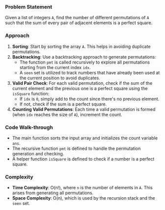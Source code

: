 ### Problem Statement
Given a list of integers `A`, find the number of different permutations of `A` such that the sum of every pair of adjacent elements is a perfect square.

### Approach
1. **Sorting**: Start by sorting the array `A`. This helps in avoiding duplicate permutations.
2. **Backtracking**: Use a backtracking approach to generate permutations:
   - The function `pmt` is called recursively to explore all permutations starting from the current index `idx`.
   - A `seen` set is utilized to track numbers that have already been used at the current position to avoid duplicates.
3. **Valid Pair Check**: For each valid permutation, check if the sum of the current element and the previous one is a perfect square using the `isSquare` function:
   - If `idx` is `0`, simply add to the count since there's no previous element.
   - If not, check if the sum is a perfect square.
4. **Counting Valid Permutations**: Each time a valid permutation is formed (when `idx` reaches the size of `A`), increment the count.

### Code Walk-through
- The main function sorts the input array and initializes the count variable `ans`.
- The recursive function `pmt` is defined to handle the permutation generation and checking.
- A helper function `isSquare` is defined to check if a number is a perfect square.

### Complexity
- **Time Complexity**: O(n!), where `n` is the number of elements in `A`. This arises from generating all permutations.
- **Space Complexity**: O(n), which is used by the recursion stack and the `seen` set.
